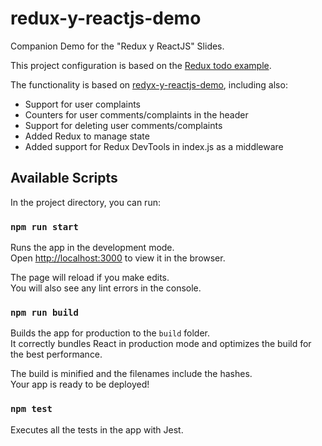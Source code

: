 # redux-y-reactjs-demo

Companion Demo for the "Redux y ReactJS" Slides.

This project configuration is based on the [Redux todo example](https://github.com/reduxjs/redux/tree/master/examples/todos).

The functionality is based on [redyx-y-reactjs-demo](https://github.com/dyanezr92/redux-y-reactjs-demo), including also:
- Support for user complaints
- Counters for user comments/complaints in the header
- Support for deleting user comments/complaints
- Added Redux to manage state
- Added support for Redux DevTools in index.js as a middleware

## Available Scripts

In the project directory, you can run:

### `npm run start`

Runs the app in the development mode.<br>
Open [http://localhost:3000](http://localhost:3000) to view it in the browser.

The page will reload if you make edits.<br>
You will also see any lint errors in the console.

### `npm run build`

Builds the app for production to the `build` folder.<br>
It correctly bundles React in production mode and optimizes the build for the best performance.

The build is minified and the filenames include the hashes.<br>
Your app is ready to be deployed!

### `npm test`

Executes all the tests in the app with Jest.
